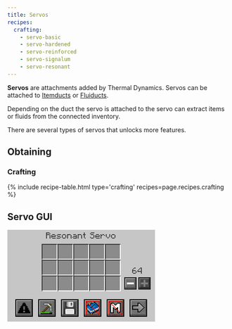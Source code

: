 ```yaml
---
title: Servos
recipes:
  crafting:
    - servo-basic
    - servo-hardened
    - servo-reinforced
    - servo-signalum
    - servo-resonant
---
```



**Servos** are attachments added by Thermal Dynamics. Servos can be attached to
[Itemducts](/docs/thermal-dynamics/ducts/itemducts/) or
[Fluiducts](/docs/thermal-dynamics/ducts/fluiducts/).

Depending on the duct the servo is attached to the servo can extract items or
fluids from the connected inventory.

There are several types of servos that unlocks more features.


Obtaining
--------

### Crafting
{% include recipe-table.html type='crafting' recipes=page.recipes.crafting %}

Servo GUI
--------

![Resonant Servo GUI](/assets/images/thermal-dynamics/gui-servo.png)
